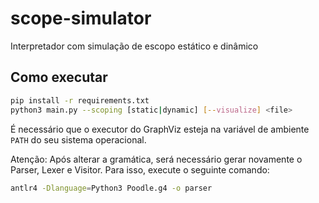# scope-simulator

Interpretador com simulação de escopo estático e dinâmico

## Como executar

```bash
pip install -r requirements.txt
python3 main.py --scoping [static|dynamic] [--visualize] <file>
```

É necessário que o executor do GraphViz esteja na variável de ambiente `PATH` do seu sistema operacional.

Atenção: Após alterar a gramática, será necessário gerar novamente o Parser, Lexer e Visitor. Para isso, execute o seguinte comando:

```bash
antlr4 -Dlanguage=Python3 Poodle.g4 -o parser
```
